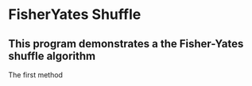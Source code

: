 
# FisherYates Shuffle

## This program demonstrates a the Fisher-Yates shuffle algorithm 

The first method
